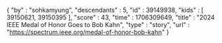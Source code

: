 {
  "by" : "sohkamyung",
  "descendants" : 5,
  "id" : 39149938,
  "kids" : [ 39150621, 39150395 ],
  "score" : 43,
  "time" : 1706309649,
  "title" : "2024 IEEE Medal of Honor Goes to Bob Kahn",
  "type" : "story",
  "url" : "https://spectrum.ieee.org/medal-of-honor-bob-kahn"
}
